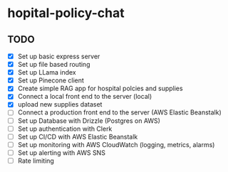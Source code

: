 # hopital-policy-chat

## TODO

-   [x] Set up basic express server
-   [x] Set up file based routing
-   [x] Set up LLama index
-   [x] Set up Pinecone client
-   [x] Create simple RAG app for hospital polcies and supplies
-   [x] Connect a local front end to the server (local)
-   [x] upload new supplies dataset
-   [ ] Connect a production front end to the server (AWS Elastic Beanstalk)
-   [ ] Set up Database with Drizzle (Postgres on AWS)
-   [ ] Set up authentication with Clerk
-   [ ] Set up CI/CD with AWS Elastic Beanstalk
-   [ ] Set up monitoring with AWS CloudWatch (logging, metrics, alarms)
-   [ ] Set up alerting with AWS SNS
-   [ ] Rate limiting
